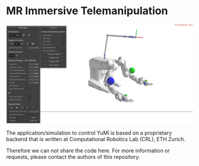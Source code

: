 # MR Immersive Telemanipulation

<p align="center">
  <img src="../misc/yumi-simulation-middleware.png" width="750">
</p>

The application/simulation to control YuMi is based on a proprietary backend that is written at Computational Robotics Lab (CRL), ETH Zurich. 

Therefore we can not share the code here. For more information or requests, please contact the authors of this repository.
